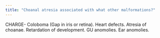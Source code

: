 ```yaml
---
title: "Choanal atresia associated with what other malformations?"
---
```

CHARGE- Coloboma (Gap in iris or retina). Heart defects. Atresia of choanae. Retardation of development. GU anomolies. Ear anomolies.

